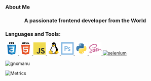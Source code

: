 ### About Me

<h3 align="center">A passionate frontend developer from the World</h3>


<h3 align="left">Languages and Tools:</h3>
<p align="left"> <a href="https://www.w3schools.com/css/" target="_blank"> <img src="https://raw.githubusercontent.com/devicons/devicon/master/icons/css3/css3-original-wordmark.svg" alt="css3" width="40" height="40"/> </a> <a href="https://www.w3.org/html/" target="_blank"> <img src="https://raw.githubusercontent.com/devicons/devicon/master/icons/html5/html5-original-wordmark.svg" alt="html5" width="40" height="40"/> </a> <a href="https://developer.mozilla.org/en-US/docs/Web/JavaScript" target="_blank"> <img src="https://raw.githubusercontent.com/devicons/devicon/master/icons/javascript/javascript-original.svg" alt="javascript" width="40" height="40"/> </a> <a href="https://www.linux.org/" target="_blank"> <img src="https://raw.githubusercontent.com/devicons/devicon/master/icons/linux/linux-original.svg" alt="linux" width="40" height="40"/> </a> <a href="https://www.photoshop.com/en" target="_blank"> <img src="https://raw.githubusercontent.com/devicons/devicon/master/icons/photoshop/photoshop-line.svg" alt="photoshop" width="40" height="40"/> </a> <a href="https://www.python.org" target="_blank"> <img src="https://raw.githubusercontent.com/devicons/devicon/master/icons/python/python-original.svg" alt="python" width="40" height="40"/> </a> <a href="https://sass-lang.com" target="_blank"> <img src="https://raw.githubusercontent.com/devicons/devicon/master/icons/sass/sass-original.svg" alt="sass" width="40" height="40"/> </a> <a href="https://www.selenium.dev" target="_blank"> <img src="https://raw.githubusercontent.com/detain/svg-logos/780f25886640cef088af994181646db2f6b1a3f8/svg/selenium-logo.svg" alt="selenium" width="40" height="40"/> </a> </p>

<p><img align="center" src="https://github-readme-stats.vercel.app/api/top-langs?username=gnxmanu&show_icons=true&locale=en&layout=compact" alt="gnxmanu" /></p>

<!-- Arch Manjaro macOS terminal atom-->

![Metrics](https://my-personal-domain.com/gnxmanu)





<!-- 
Work expands so as to fill the time available for its completion. -Parkinson's law
Env. Eng. 
Data Scientist
  (Eco)Toxicology
    Mathematical Modelling
      PBTK
      TK/TD

Projects: A website of my professional path. HTML5/CSS, self-hosted, Shiny, 1080p video,

Photography and video
pipeline for
Currently learning by practice: TYPO3 -->

<!-- Host in different account vercel to not have that in my public repos -->
<!-- <p align="center">
  <img src ="https://github-readme-stats-pi-five-38.vercel.app/api/top-langs/?username=gnxmanu&count_private=true&layout=compact&hide_border=true&theme=vue-dark&bg_color=00000000&langs_count=6&hide=jupyter%20notebook,tex,css,php">
  
 [![Top Langs](https://github-readme-stats.vercel.app/api/top-langs/?username=gnxmanu)](https://github.com/gnxmanu/github-readme-stats)

</p>

<p align="center">
  <img src ="https://github-readme-stats-pi-five-38.vercel.app/api/top-langs/?username=gnxmanu">
</p>

<p align="center">
  <img src ="https://github-readme-stats-pi-five-38.vercel.app/api/top-langs/?username=gnxmanu&count_private=true">
</p>

<p align="center">
  <img src ="https://github-readme-stats-pi-five-38.vercel.app/api/top-langs/?username=gnxmanu&count_private=false">
</p> -->

<!-- https://vercel.com/gnxmanu/github-readme-stats -->
